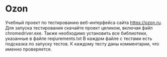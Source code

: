 # Ozon
Учебный проект по тестированию веб-интерфейса сайта https://ozon.ru.
Для запуска тестирования скачайте проект целиком, включая файл chromedriver.exe.
Также необходимо установить все библиотеки, указанные в файле reqiurements.txt
В каждом файле с тестами есть подсказка по запуску тестов. 
К каждому тесту даны комментарии, что именно проверяется.

